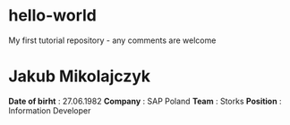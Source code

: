 # hello-world
My first tutorial repository - any comments are welcome

Jakub Mikolajczyk
=================

**Date of birht** : 27.06.1982
**Company** : SAP Poland
**Team** : Storks
**Position** : Information Developer
